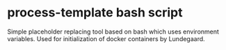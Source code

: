 # process-template bash script

Simple placeholder replacing tool based on bash which uses environment variables. Used for initialization of docker containers by Lundegaard.

